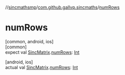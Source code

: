 //[sincmathsmp](../../index.md)/[com.github.gallvp.sincmaths](index.md)/[numRows](num-rows.md)

# numRows

[common, android, ios]\
[common]\
expect val [SincMatrix](-sinc-matrix/index.md).[numRows](num-rows.md): [Int](https://kotlinlang.org/api/latest/jvm/stdlib/kotlin/-int/index.html)

[android, ios]\
actual val [SincMatrix](-sinc-matrix/index.md).[numRows](num-rows.md): [Int](https://kotlinlang.org/api/latest/jvm/stdlib/kotlin/-int/index.html)
